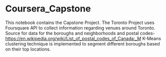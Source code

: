 # Coursera_Capstone
This notebook contains the Capstone Project.
The Toronto Project uses Foursquare API to collect information regarding venues around Toronto.
Source for data for the boroughs and neighborhoods and postal codes- https://en.wikipedia.org/wiki/List_of_postal_codes_of_Canada:_M
K-Means clustering technique is implemented to segment different boroughs based on their top locations.
